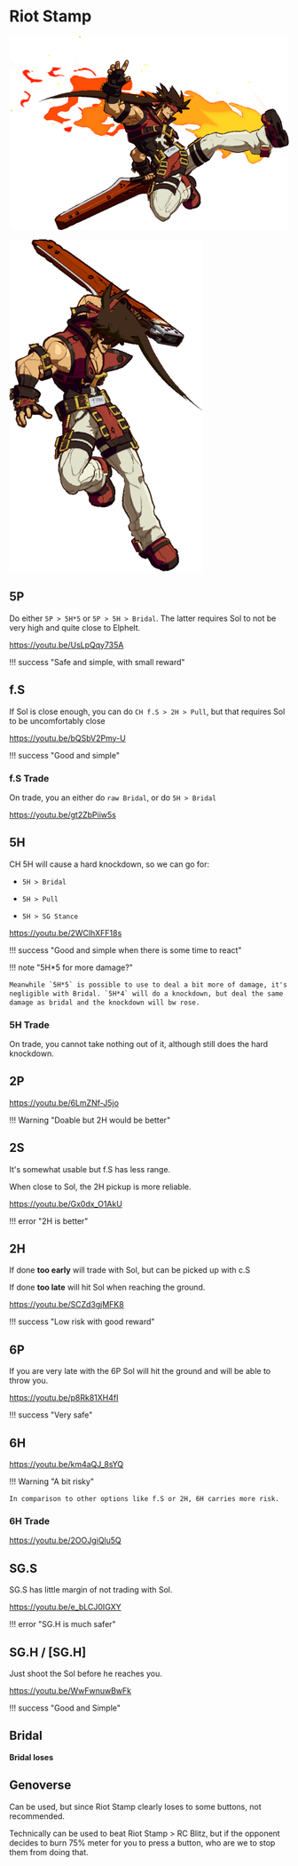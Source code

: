 # Riot Stamp

![riot_stamp.png](src/riot_stamp.png)

![riot_stamp_2.png](src/riot_stamp_2.png)


## 5P

Do either `5P > 5H*5` or `5P > 5H > Bridal`. The latter requires Sol to not be very high and quite close to Elphelt.

https://youtu.be/UsLpQqy735A

!!! success "Safe and simple, with small reward"

## f.S

If Sol is close enough, you can do `CH f.S > 2H > Pull`, but that requires Sol to be uncomfortably close

https://youtu.be/bQSbV2Pmy-U

!!! success "Good and simple"

### f.S Trade

On trade, you an either do `raw Bridal`, or do `5H > Bridal`

https://youtu.be/gt2ZbPiiw5s

## 5H

CH 5H will cause a hard knockdown, so we can go for:

- `5H > Bridal`

- `5H > Pull`

- `5H > SG Stance`

https://youtu.be/2WClhXFF18s

!!! success "Good and simple when there is some time to react"

!!! note "5H*5 for more damage?"

    Meanwhile `5H*5` is possible to use to deal a bit more of damage, it's negligible with Bridal. `5H*4` will do a knockdown, but deal the same damage as bridal and the knockdown will bw rose.

### 5H Trade

On trade, you cannot take nothing out of it, although still does the hard knockdown.


## 2P

https://youtu.be/6LmZNf-J5jo

!!! Warning "Doable but 2H would be better"

## 2S

It's somewhat usable but f.S has less range.

When close to Sol, the 2H pickup is more reliable.

https://youtu.be/Gx0dx_O1AkU

!!! error "2H is better"

## 2H

If done **too early** will trade with Sol, but can be picked up with c.S

If done **too late** will hit Sol when reaching the ground. 

https://youtu.be/SCZd3gjMFK8

!!! success "Low risk with good reward"

## 6P

If you are very late with the 6P Sol will hit the ground and will be able to throw you.

https://youtu.be/p8Rk81XH4fI

!!! success "Very safe"

## 6H

https://youtu.be/km4aQJ_8sYQ

!!! Warning "A bit risky"

    In comparison to other options like f.S or 2H, 6H carries more risk.

### 6H Trade

https://youtu.be/2OOJgiQlu5Q

## SG.S

SG.S has little margin of not trading with Sol.

https://youtu.be/e_bLCJ0IGXY

!!! error "SG.H is much safer"

## SG.H / [SG.H]

Just shoot the Sol before he reaches you.

https://youtu.be/WwFwnuwBwFk

!!! success "Good and Simple"

## Bridal

**Bridal loses**

## Genoverse

Can be used, but since Riot Stamp clearly loses to some buttons, not recommended.

Technically can be used to beat Riot Stamp > RC Blitz, but if the opponent decides to burn 75% meter for you to press a button, who are we to stop them from doing that.